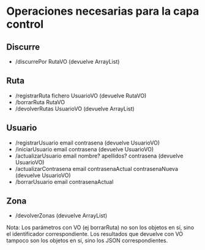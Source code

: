 # Operaciones necesarias para la capa control  
  
## Discurre  
  - /discurrePor RutaVO (devuelve ArrayList<ZonaVO>)  

## Ruta  
  - /registrarRuta fichero UsuarioVO (devuelve RutaVO)  
  - /borrarRuta RutaVO  
  - /devolverRutas UsuarioVO (devuelve ArrayList<RutaVO>)  

## Usuario  
  - /registrarUsuario email contrasena (devuelve UsuarioVO)  
  - /iniciarUsuario email contrasena (devuelve UsuarioVO)  
  - /actualizarUsuario email nombre? apellidos? contrasena (devuelve UsuarioVO)  
  - /actualizarContrasena email contrasenaActual contrasenaNueva (devuelve UsuarioVO)  
  - /borrarUsuario email contrasenaActual  

## Zona  
  - /devolverZonas (devuelve ArrayList<ZonaVO>)  


Nota: Los parámetros con VO (ej borrarRuta) no son los objetos en sí, sino el identificador correspondiente. Los resultados que devuelve con VO tampoco son los objetos en sí, sino los JSON correspondientes.
